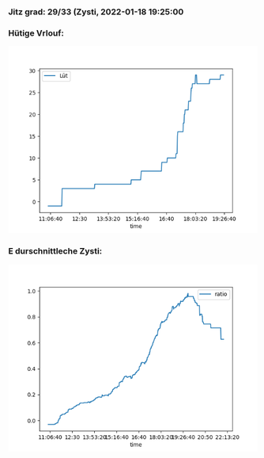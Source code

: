 ### Jitz grad: 29/33 (Zysti, 2022-01-18 19:25:00

### Hütige Vrlouf:
![Graph](Today.png)

### E durschnittleche Zysti:
![Graph](Zysti.png)